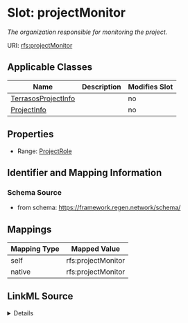 

# Slot: projectMonitor


_The organization responsible for monitoring the project._





URI: [rfs:projectMonitor](https://framework.regen.network/schema/projectMonitor)



<!-- no inheritance hierarchy -->





## Applicable Classes

| Name | Description | Modifies Slot |
| --- | --- | --- |
| [TerrasosProjectInfo](TerrasosProjectInfo.md) |  |  no  |
| [ProjectInfo](ProjectInfo.md) |  |  no  |







## Properties

* Range: [ProjectRole](ProjectRole.md)





## Identifier and Mapping Information







### Schema Source


* from schema: https://framework.regen.network/schema/




## Mappings

| Mapping Type | Mapped Value |
| ---  | ---  |
| self | rfs:projectMonitor |
| native | rfs:projectMonitor |




## LinkML Source

<details>
```yaml
name: projectMonitor
description: The organization responsible for monitoring the project.
from_schema: https://framework.regen.network/schema/
rank: 1000
slot_uri: rfs:projectMonitor
alias: projectMonitor
domain_of:
- ProjectInfo
range: ProjectRole

```
</details>